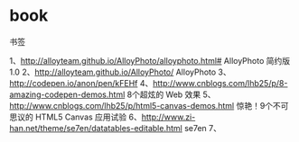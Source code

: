 book
====

书签

1、http://alloyteam.github.io/AlloyPhoto/alloyphoto.html#  AlloyPhoto 简约版 1.0
2、http://alloyteam.github.io/AlloyPhoto/     AlloyPhoto
3、http://codepen.io/anon/pen/kFEHf 
4、http://www.cnblogs.com/lhb25/p/8-amazing-codepen-demos.html   8个超炫的 Web 效果
5、http://www.cnblogs.com/lhb25/p/html5-canvas-demos.html   惊艳！9个不可思议的 HTML5 Canvas 应用试验
6、http://www.zi-han.net/theme/se7en/datatables-editable.html  se7en
7、
